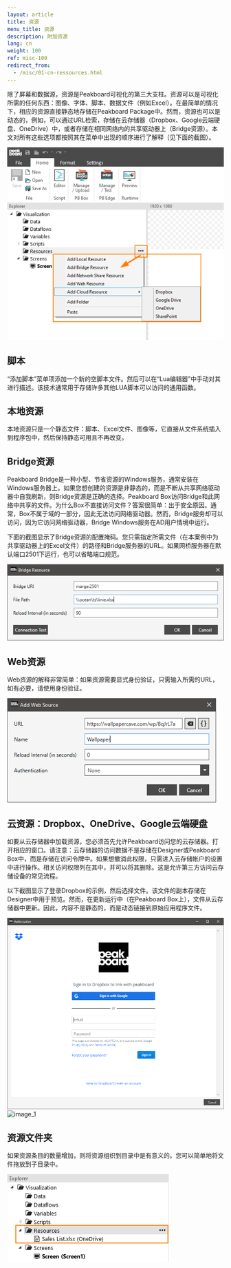```yaml
---
layout: article
title: 资源
menu_title: 资源
description: 附加资源
lang: cn
weight: 100
ref: misc-100
redirect_from:
  - /misc/01-cn-ressources.html
---
```


除了屏幕和数据源，资源是Peakboard可视化的第三大支柱。资源可以是可视化所需的任何东西：图像、字体、脚本、数据文件（例如Excel）。在最简单的情况下，相应的资源直接静态地存储在Peakboard Package中。然而，资源也可以是动态的，例如，可以通过URL检索，存储在云存储器（Dropbox、Google云端硬盘、OneDrive）中，或者存储在相同网络内的共享驱动器上（Bridge资源）。本文对所有这些选项都按照其在菜单中出现的顺序进行了解释（见下面的截图）。

![image_1](/assets/images/misc/Ressources/Resources_01.png)

## 脚本

“添加脚本”菜单项添加一个新的空脚本文件。然后可以在“Lua编辑器”中手动对其进行描述。该技术通常用于存储许多其他LUA脚本可以访问的通用函数。

## 本地资源

本地资源只是一个静态文件：脚本、Excel文件、图像等，它直接从文件系统插入到程序包中，然后保持静态可用且不再改变。

## Bridge资源

Peakboard Bridge是一种小型、节省资源的Windows服务，通常安装在Windows服务器上。如果您想创建的资源是非静态的，而是不断从共享网络驱动器中自我刷新，则Bridge资源是正确的选择。Peakboard Box访问Bridge和此网络中共享的文件。为什么Box不直接访问文件？答案很简单：出于安全原因。通常，Box不属于域的一部分，因此无法访问网络驱动器。然而，Bridge服务却可以访问，因为它访问网络驱动器，Bridge Windows服务在AD用户情境中运行。

下面的截图显示了Bridge资源的配置掩码。您只需指定所需文件（在本案例中为共享驱动器上的Excel文件）的路径和Bridge服务器的URL。如果网桥服务器在默认端口2501下运行，也可以省略端口规范。

![image_1](/assets/images/misc/Ressources/Resources_02.png)

## Web资源

Web资源的解释非常简单：如果资源需要显式身份验证，只需输入所需的URL，如有必要，请使用身份验证。

![image_1](/assets/images/misc/Ressources/Resources_03.png)


## 云资源：Dropbox、OneDrive、Google云端硬盘

如要从云存储器中加载资源，您必须首先允许Peakboard访问您的云存储器。打开相应的窗口。请注意：云存储器的访问数据不是存储在Designer或Peakboard Box中，而是存储在访问令牌中。如果想撤消此权限，只需进入云存储帐户的设置中进行操作。相关访问权限列在其中，并可以将其删除。这是允许第三方访问云存储设备的常见流程。

以下截图显示了登录Dropbox的示例，然后选择文件。该文件的副本存储在Designer中用于预览。然而，在更新运行中（在Peakboard Box上），文件从云存储器中更新。因此，内容不是静态的，而是动态链接到原始应用程序文件。

![image_1](/assets/images/misc/Ressources/Resources_04.png)
![image_1](/assets/images/misc/Ressources/Resources_05.png)

## 资源文件夹

如果资源条目的数量增加，则将资源组织到目录中是有意义的。您可以简单地将文件拖放到子目录中。

![image_1](/assets/images/misc/Ressources/Resources_06.png)
